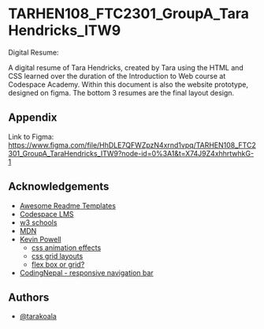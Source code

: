 
# TARHEN108_FTC2301_GroupA_TaraHendricks_ITW9

Digital Resume:

A digital resume of Tara Hendricks, created by Tara using the HTML and CSS learned over the duration of the Introduction to Web course at Codespace Academy. Within this document is also the website prototype, designed on figma. The bottom 3 resumes are the final layout design. 




## Appendix


Link to Figma: https://www.figma.com/file/HhDLE7QFWZpzN4xrnd1vpq/TARHEN108_FTC2301_GroupA_TaraHendricks_ITW9?node-id=0%3A1&t=X74J9Z4xhhrtwhkG-1
## Acknowledgements


 - [Awesome Readme Templates](https://awesomeopensource.com/project/elangosundar/awesome-README-templates)
 - [Codespace LMS][def]
 - [w3 schools](https://www.w3schools.com/css/default.asp)
 - [MDN](https://developer.mozilla.org/en-US/)
 - [Kevin Powell](https://www.youtube.com/@KevinPowell)
    - [css animation effects](https://www.youtube.com/watch?v=Nloq6uzF8RQ)
    - [css grid layouts](https://www.youtube.com/watch?v=rg7Fvvl3taU&t=1079s)
    - [flex box or grid?](https://www.youtube.com/watch?v=3elGSZSWTbM)
 - [CodingNepal - responsive navigation bar](https://www.youtube.com/watch?v=oLgtucwjVII&t=18s)

## Authors

- [@tarakoala](https://github.com/TaraKoala)



[def]: https://learn.codespace.co.za/courses